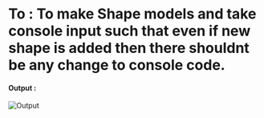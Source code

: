 # To : To make Shape models and take console input such that even if new shape is added then there shouldnt be any change to console code.

#### Output :

![Output](https://i.imgur.com/1cyOCSr.png)